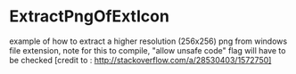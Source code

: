 # ExtractPngOfExtIcon
example of how to extract a higher resolution (256x256) png from windows file extension, note for this to compile, "allow unsafe code" flag will have to be checked [credit to : http://stackoverflow.com/a/28530403/1572750]
